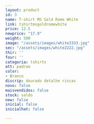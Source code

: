 ```yaml
---
layout: product
id: 3
name: T-shirt MS Gold Rome White
link: tshirtmsgoldromewhite
price: 12.5
newprice: "17.9"
weight: 500
image: "/assets/images/white3333.jpg"
sec: "/assets/images/white2222.jpg"
thir: ''
four: ''
categoria: tshirts
att: padrao
color:
- Branco
discrip: dourado detalhe riscas
novo: false
maisvendidos: false
stock: saldo
new: false
inicial: false
inicialhat: false

---
```

